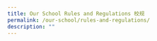 ```yaml
---
title: Our School Rules and Regulations 校规
permalink: /our-school/rules-and-regulations/
description: ""
---
```

